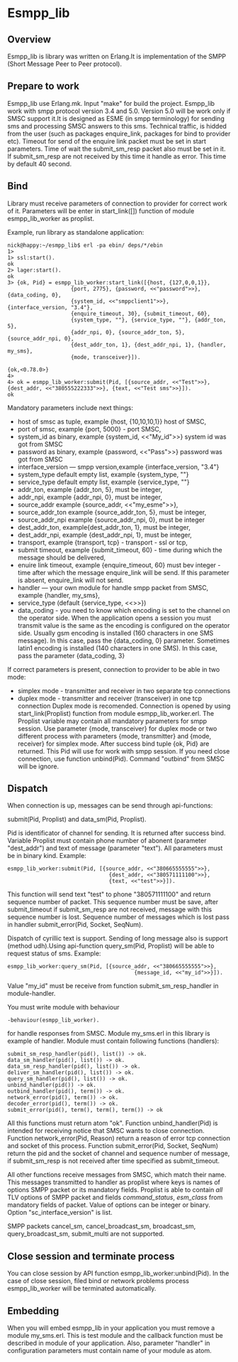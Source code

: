 Esmpp_lib
=========

Overview
--------

Esmpp_lib is library was written on Erlang.It is implementation of the SMPP 
(Short Message Peer to Peer protocol).

Prepare to work
---------------
Esmpp_lib use Erlang.mk. Input "make" for build the project.
Esmpp_lib work with smpp protocol version 3.4 and 5.0. Version 5.0 will 
be work only if SMSC support it.It is designed as ESME (in smpp terminology) 
for sending sms and processing SMSC answers to this sms. Technical traffic, 
is hidded from the user (such as packages enquire_link, packages for bind 
to provider etc). Timeout for send of the enquire link packet  must 
be set in start parameters. Time of wait the submit_sm_resp packet also must 
be set in it. If submit_sm_resp are not received by this time it handle as 
error. This time by default 40 second.

Bind
----

Library must receive parameters of connection to provider for correct 
work of it. Parameters will be enter in start_link([]) function of module 
esmpp_lib_worker as proplist.

Example, run library as standalone application: 
```
nick@happy:~/esmpp_lib$ erl -pa ebin/ deps/*/ebin
1> 
1> ssl:start().
ok
2> lager:start().
ok
3> {ok, Pid} = esmpp_lib_worker:start_link([{host, {127,0,0,1}}, 
                    {port, 2775}, {password, <<"password">>}, {data_coding, 0},
                    {system_id, <<"smppclient1">>}, {interface_version, "3.4"}, 
                    {enquire_timeout, 30}, {submit_timeout, 60}, 
                    {system_type, ""}, {service_type, ""}, {addr_ton, 5}, 
                    {addr_npi, 0}, {source_addr_ton, 5}, {source_addr_npi, 0}, 
                    {dest_addr_ton, 1}, {dest_addr_npi, 1}, {handler, my_sms}, 
                    {mode, transceiver}]).

{ok,<0.78.0>}
4> 
4> ok = esmpp_lib_worker:submit(Pid, [{source_addr, <<"Test">>}, {dest_addr, <<"380555222333">>}, {text, <<"Test sms">>}]).
ok

```
Mandatory parameters include next things:

* host of smsc as tuple, example {host, {10,10,10,1}} host of SMSC,
* port of smsc, example {port, 5000} - port SMSC,
* system_id as binary, example {system_id, <<"My_id">>} system id 
   was got from SMSC
* password as binary, example {password, <<"Pass">>} 
    password was got from SMSC
* interface_version — smpp version,example {interface_version, "3.4"}
* system_type default empty list, example {system_type, ""}
* service_type default empty list, example {service_type, ""}
* addr_ton, example {addr_ton, 5}, must be integer,
* addr_npi, example {addr_npi, 0}, must be integer,
* source_addr example {source_addr, <<"my_esme">>},
* source_addr_ton example {source_addr_ton, 5}, must be integer,
* source_addr_npi example {source_addr_npi, 0}, must be integer
* dest_addr_ton, example{dest_addr_ton, 1}, must be integer,
* dest_addr_npi, example {dest_addr_npi, 1}, must be integer,
* transport, example {transport, tcp} - transport - ssl or tcp,
* submit timeout, example {submit_timeout, 60} - time during which 
        the message should be delivered,
* enuire link timeout, example {enquire_timeout, 60} must bev integer
        - time after which the message enquire_link will be send.
        If this parameter is absent, enquire_link will not send.
* handler — your own module for handle smpp packet from SMSC, 
        example {handler, my_sms},
* service_type (default {service_type, <<>>})
* data_coding - you need to know which encoding is set to the channel
on the operator side. When the application opens a session you must 
transmit value is the same as the encoding is configured on the operator 
side. Usually gsm encoding is installed (160 characters in one SMS message). 
In this case, pass the {data_coding, 0} parameter. Sometimes latin1 
encoding is installed (140 characters in one SMS). In this case, pass the 
parameter {data_coding, 3}

If correct parameters is present, connection to provider 
to be able in two mode: 

* simplex mode - transmitter and receiver in two separate tcp connections
* duplex mode - transmitter and receiver (transceiver) in one tcp connection
Duplex mode is recomended.
Connection is opened by using start_link(Proplist) function from module 
esmpp_lib_worker.erl. The Proplist variable may contain all mandatory 
parameters for smpp session. Use parameter {mode, transceiver} 
for duplex mode or two different process with parameters 
{mode, transmitter} and {mode, receiver} for simplex mode.
After success bind tuple {ok, Pid} are returned. This Pid will use for work
with smpp session. If you need close connection, use function unbind(Pid). 
Command "outbind" from SMSC will be ignore.

Dispatch
--------

When connection is up, messages can be send through api-functions:

submit(Pid, Proplist) and 
data_sm(Pid, Proplist). 

Pid is identificator of channel for sending. It is returned 
after success bind. Variable Proplist must contain phone number 
of abonent (parameter "dest_addr") and text of message (parameter "text").
All parameters must be in binary kind. Example:

```
esmpp_lib_worker:submit(Pid, [{source_addr, <<"380665555555">>}, 
                                {dest_addr, <<"380571111100">>}, 
                                {text, <<"test">>}]).
```
This function will send text "test" to phone "380571111100" and return sequence 
number of packet. This sequence number must be save, after submit_timeout if 
submit_sm_resp are not received, message with this sequence number is lost.
Sequence number of messages which is lost pass in handler 
submit_error(Pid, Socket, SeqNum).

Dispatch of cyrillic text is support. Sending of long message also 
is support (method udh).Using api-function query_sm(Pid, Proplist) will be able 
to request status of sms. Example:

```
esmpp_lib_worker:query_sm(Pid, [{source_addr, <<"380665555555">>},
                                        {message_id, <<"my_id">>}]).
```
Value "my_id" must be receive from function submit_sm_resp_handler in 
module-handler. 

You must write module with behaviour 
```
-behaviour(esmpp_lib_worker).
```
for handle responses from SMSC. Module my_sms.erl in this library is example of 
handler. Module must contain following functions (handlers):

```
submit_sm_resp_handler(pid(), list()) -> ok.
data_sm_handler(pid(), list()) -> ok.
data_sm_resp_handler(pid(), list()) -> ok.
deliver_sm_handler(pid(), list()) -> ok.
query_sm_handler(pid(), list()) -> ok.
unbind_handler(pid()) -> ok.
outbind_handler(pid(), term()) -> ok.
network_error(pid(), term()) -> ok.
decoder_error(pid(), term()) -> ok.
submit_error(pid(), term(), term(), term()) -> ok
```
All this functions must return atom "ok".
Function unbind_handler(Pid) is intended for receiving notice that SMSC wants
to close connection. Function network_error(Pid, Reason) return a reason of
error tcp connection and socket of this process. Function 
submit_error(Pid, Socket, SeqNum) return the pid and the socket of channel 
and sequence number of message, if submit_sm_resp is not received after time
 specified as submit_timeout.

All other functions receive messages from SMSC, which match their name. 
This messages transmitted to handler as proplist where keys is names of options
SMPP packet or its mandatory fields. Proplist is able to contain *all* TLV 
options of SMPP packet and fields *command_status*, *esm_class* from mandatory 
fields of packet. Value of options can be integer or binary. 
Option "sc_interface_version" is list.

SMPP packets cancel_sm, cancel_broadcast_sm, broadcast_sm, query_broadcast_sm, 
submit_multi are not supported.

Close session and terminate process
-----------------------------------
You can close session by API function esmpp_lib_worker:unbind(Pid). In the case
of close session, filed bind or network problems process esmpp_lib_worker will
be terminated automatically. 


Embedding
---------

When you will embed esmpp_lib in your application you must remove a module 
my_sms.erl. This is test module and the callback function must be described in 
module of your application. Also, parameter "handler" in configuration 
parameters must contain name of your module as atom.
